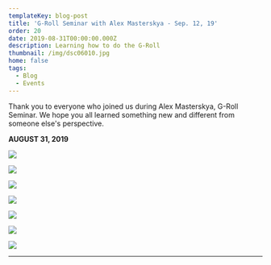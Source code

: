 ```yaml
---
templateKey: blog-post
title: 'G-Roll Seminar with Alex Masterskya - Sep. 12, 19'
order: 20
date: 2019-08-31T00:00:00.000Z
description: Learning how to do the G-Roll
thumbnail: /img/dsc06010.jpg
home: false
tags:
  - Blog
  - Events
---
```

Thank you to everyone who joined us during Alex Masterskya, G-Roll Seminar. We hope you all learned something new and different from someone else's perspective.

**AUGUST 31, 2019**

![](/img/dsc6897.jpg)

![](/img/dsc6898.jpg)

![](/img/dsc6899.jpg)

![](/img/dsc6902.jpg)

![](/img/dsc6901.jpg)

![](/img/dsc6900.jpg)

![](/img/dsc05855.jpg)

---
